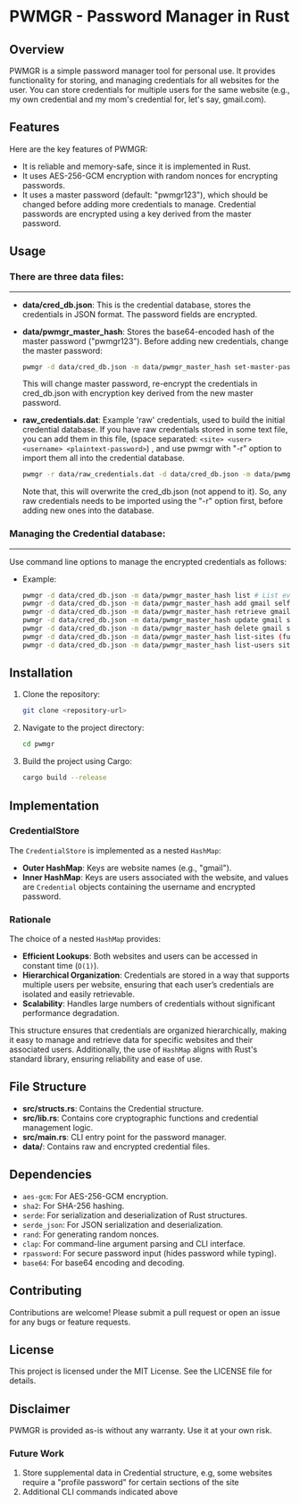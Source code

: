 # PWMGR - Password Manager in Rust

## Overview
PWMGR is a simple password manager tool for personal use. It provides functionality for storing, and managing credentials for all websites for the user. You can store credentials for multiple users for the same website (e.g., my own credential and my mom's credential for, let's say, gmail.com). 

## Features
Here are the key features of PWMGR:
   - It is reliable and memory-safe, since it is implemented in Rust. 
   - It uses AES-256-GCM encryption with random nonces for encrypting passwords.
   - It uses a master password (default: "pwmgr123"), 
     which should be changed before adding more credentials to manage. 
     Credential passwords are encrypted using a key derived from the master password.

## Usage
### There are three data files:
---------------------------
   - **data/cred_db.json**: 
     This is the credential database, stores the credentials in JSON format. 
     The password fields are encrypted.

   - **data/pwmgr_master_hash**: 
     Stores the base64-encoded hash of the master password ("pwmgr123"). 
     Before adding new credentials, change the master password:
     ```bash
     pwmgr -d data/cred_db.json -m data/pwmgr_master_hash set-master-password
     ```
     This will change master password, re-encrypt the credentials in 
     cred_db.json with encryption key derived from the new master password.

   - **raw_credentials.dat**: 
     Example 'raw' credentials, used to build the initial credential database.
     If you have raw credentials stored in some text file, you can add them in 
     this file, (space separated: `<site> <user> <username> <plaintext-password>`) , 
     and use pwmgr with "-r" option to import them all into the credential database.
     ```bash
     pwmgr -r data/raw_credentials.dat -d data/cred_db.json -m data/pwmgr_master_hash list
     ```
     Note that, this will overwrite the cred_db.json (not append to it). 
     So, any raw credentials needs to be imported using the "-r" option first, 
     before adding new ones into the database.

### Managing the Credential database:
---------------------------------
   Use command line options to manage the encrypted credentials as follows:
   - Example:
     ```bash
     pwmgr -d data/cred_db.json -m data/pwmgr_master_hash list # List everything
     pwmgr -d data/cred_db.json -m data/pwmgr_master_hash add gmail self me@gmail # Add a new credential
     pwmgr -d data/cred_db.json -m data/pwmgr_master_hash retrieve gmail self # Retrieve a credential
     pwmgr -d data/cred_db.json -m data/pwmgr_master_hash update gmail self me@gmail # Update password for a credential
     pwmgr -d data/cred_db.json -m data/pwmgr_master_hash delete gmail self # Delete a credential
     pwmgr -d data/cred_db.json -m data/pwmgr_master_hash list-sites (future) # List all sites
     pwmgr -d data/cred_db.json -m data/pwmgr_master_hash list-users site (future) # List all users for a site
     ```

## Installation
1. Clone the repository:
   ```bash
   git clone <repository-url>
   ```
2. Navigate to the project directory:
   ```bash
   cd pwmgr
   ```
3. Build the project using Cargo:
   ```bash
   cargo build --release
   ```

## Implementation
### CredentialStore
The `CredentialStore` is implemented as a nested `HashMap`:
- **Outer HashMap**: Keys are website names (e.g., "gmail").
- **Inner HashMap**: Keys are users associated with the website, and values are `Credential` objects containing the username and encrypted password.

### Rationale
The choice of a nested `HashMap` provides:
- **Efficient Lookups**: Both websites and users can be accessed in constant time (`O(1)`).
- **Hierarchical Organization**: Credentials are stored in a way that supports multiple users per website, ensuring that each user’s credentials are isolated and easily retrievable.
- **Scalability**: Handles large numbers of credentials without significant performance degradation.

This structure ensures that credentials are organized hierarchically, making it easy to manage and retrieve data for specific websites and their associated users. Additionally, the use of `HashMap` aligns with Rust's standard library, ensuring reliability and ease of use.

## File Structure
- **src/structs.rs**: Contains the Credential structure.
- **src/lib.rs**: Contains core cryptographic functions and credential management logic.
- **src/main.rs**: CLI entry point for the password manager.
- **data/**: Contains raw and encrypted credential files.

## Dependencies
- `aes-gcm`: For AES-256-GCM encryption.
- `sha2`: For SHA-256 hashing.
- `serde`: For serialization and deserialization of Rust structures.
- `serde_json`: For JSON serialization and deserialization.
- `rand`: For generating random nonces.
- `clap`: For command-line argument parsing and CLI interface.
- `rpassword`: For secure password input (hides password while typing).
- `base64`: For base64 encoding and decoding.

## Contributing
Contributions are welcome! Please submit a pull request or open an issue for any bugs or feature requests.

## License
This project is licensed under the MIT License. See the LICENSE file for details.

## Disclaimer
PWMGR is provided as-is without any warranty. Use it at your own risk.

### Future Work
1. Store supplemental data in Credential structure, e.g, some websites require a "profile password" for certain sections of the site
2. Additional CLI commands indicated above
